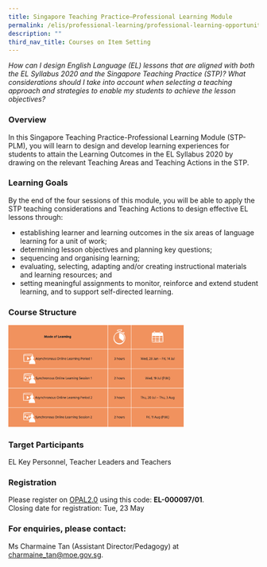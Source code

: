 ```yaml
---
title: Singapore Teaching Practice–Professional Learning Module
permalink: /elis/professional-learning/professional-learning-opportunities/professional-learning-module/
description: ""
third_nav_title: Courses on Item Setting
---
```

<em>How can I design English Language (EL) lessons that are aligned with both the EL Syllabus 2020 and the Singapore Teaching Practice (STP)? What considerations should I take into account when selecting a teaching approach and strategies to enable my students to achieve the lesson objectives?</em>

### Overview

In this Singapore Teaching Practice-Professional Learning Module (STP-PLM), you will learn to design and develop learning experiences for students to attain the Learning Outcomes in the EL Syllabus 2020 by drawing on the relevant Teaching Areas and Teaching Actions in the STP.

### Learning Goals

By the end of the four sessions of this module, you will be able to apply the STP teaching considerations and Teaching Actions to design effective EL lessons through:

*   establishing learner and learning outcomes in the six areas of language learning for a unit of work;
*   determining lesson objectives and planning key questions;
*   sequencing and organising learning;
*   evaluating, selecting, adapting and/or creating instructional materials and learning resources; and
*   setting meaningful assignments to monitor, reinforce and extend student learning, and to support self-directed learning.

### Course Structure

<img src="/images/course%20structure%205.png" 
     style="width:70%">
		 
### Target Participants

EL Key Personnel, Teacher Leaders and Teachers

### Registration

Please register on [OPAL2.0](https://www.opal2.moe.edu.sg/) using this code: **EL-000097/01**.  
Closing date for registration: Tue, 23 May

### For enquiries, please contact:
Ms Charmaine Tan (Assistant Director/Pedagogy) at 
<a href="mailto:charmaine_tan@moe.gov.sg">charmaine_tan@moe.gov.sg.</a>